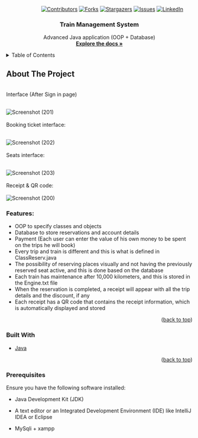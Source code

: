 <a name="readme-top"></a>

<!-- PROJECT SHIELDS -->
&nbsp; &nbsp; &nbsp; &nbsp; &nbsp; &nbsp; &nbsp; &nbsp; &nbsp; &nbsp; &nbsp; &nbsp;
[![Contributors][contributors-shield]][contributors-url]
[![Forks][forks-shield]][forks-url]
[![Stargazers][stars-shield]][stars-url]
[![Issues][issues-shield]][issues-url]
[![LinkedIn][linkedin-shield]][linkedin-url]



<!-- PROJECT LOGO -->
<div align="center">
  <h3 align="center">Train Management System</h3>

  <p align="center">
    Advanced Java application (OOP + Database)
    <br />
    <a href="https://github.com/Arsany-Osama/Train-Management-System-Java/tree/master"><strong>Explore the docs »</strong></a>
  </p>
</div>



<!-- TABLE OF CONTENTS -->
<details>
  <summary>Table of Contents</summary>
  <ol>
    <li>
      <a href="#about-the-project">About The Project</a>
      <ul>
        <li><a href="#built-with">Built With</a></li>
      </ul>
    </li>
    <li>
      <a href="#getting-started">Getting Started</a>
      <ul>
        <li><a href="#prerequisites">Prerequisites</a></li>
      </ul>
    </li>
  </ol>
</details>



<!-- ABOUT THE PROJECT -->

## About The Project
</br>
Interface (After Sign in page) 
</br></br>

![Screenshot (201)](https://github.com/Arsany-Osama/Train-Management-System-Java/assets/160052013/c88d273a-9ea4-4ee2-ba71-0225cf8f8c3a)
</br></br>
Booking ticket interface:
</br></br>

![Screenshot (202)](https://github.com/Arsany-Osama/Train-Management-System-Java/assets/160052013/c3281a71-2a5d-4d4a-9aab-e1e1d9a0b77e)
</br></br>
Seats interface:
</br></br>

![Screenshot (203)](https://github.com/Arsany-Osama/Train-Management-System-Java/assets/160052013/b08971d0-b1a0-49c1-9739-5576a36daab4)
</br></br>
Receipt & QR code:
</br></br>
![Screenshot (200)](https://github.com/Arsany-Osama/Train-Management-System-Java/assets/160052013/d7c401ee-9efb-4298-88f7-68a6419ff04e)


### Features:
- OOP to specify classes and objects
- Database to store reservations and account details
- Payment (Each user can enter the value of his own money to be spent on the trips he will book)
- Every trip and train is different and this is what is defined in ClassReserv.java
- The possibility of reserving places visually and not having the previously reserved seat active, and this is done based on the database
- Each train has maintenance after 10,000 kilometers, and this is stored in the Engine.txt file
- When the reservation is completed, a receipt will appear with all the trip details and the discount, if any
- Each receipt has a QR code that contains the receipt information, which is automatically displayed and stored
<p align="right">(<a href="#readme-top">back to top</a>)</p>



### Built With

* [Java](https://www.oracle.com/java/)

<p align="right">(<a href="#readme-top">back to top</a>)</p>

### Prerequisites

Ensure you have the following software installed:
* Java Development Kit (JDK)
* A text editor or an Integrated Development Environment (IDE) like IntelliJ IDEA or Eclipse
* MySqli + xampp

  [contributors-shield]: https://img.shields.io/github/contributors/Arsany-Osama/Train-Management-System-Java.svg?style=for-the-badge
[contributors-url]: https://github.com/Arsany-Osama/Train-Management-System-Java/graphs/contributors
[forks-shield]: https://img.shields.io/github/forks/Arsany-Osama/Train-Management-System-Java.svg?style=for-the-badge
[forks-url]: https://github.com/Arsany-Osama/8-puzzle-solver-java/network/members
[stars-shield]: https://img.shields.io/github/stars/Arsany-Osama/Train-Management-System-Java.svg?style=for-the-badge
[stars-url]: https://github.com/Arsany-Osama/8-puzzle-solver-java/stargazers
[issues-shield]: https://img.shields.io/github/issues/Arsany-Osama/Train-Management-System-Java.svg?style=for-the-badge
[issues-url]: https://github.com/Arsany-Osama/Train-Management-System-Java/issues
[linkedin-shield]: https://img.shields.io/badge/-LinkedIn-black.svg?style=for-the-badge&logo=linkedin&colorB=555
[linkedin-url]: https://linkedin.com/in/arsany-osama-446942264
